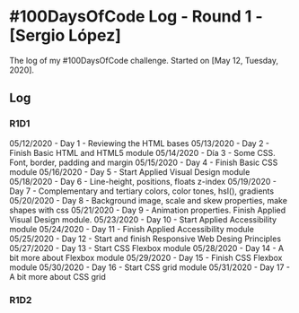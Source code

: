 # #100DaysOfCode Log - Round 1 - [Sergio López]

The log of my #100DaysOfCode challenge. Started on [May 12, Tuesday, 2020].

## Log

### R1D1

05/12/2020 - Day 1 - Reviewing the HTML bases
05/13/2020 - Day 2 - Finish Basic HTML and HTML5 module
05/14/2020 - Día 3 - Some CSS. Font, border, padding and margin
05/15/2020 - Day 4 - Finish Basic CSS module
05/16/2020 - Day 5 - Start Applied Visual Design module
05/18/2020 - Day 6 - Line-height, positions, floats z-index
05/19/2020 - Day 7 - Complementary and tertiary colors, color tones, hsl(), gradients
05/20/2020 - Day 8 - Background image, scale and skew properties, make shapes with css
05/21/2020 - Day 9 - Animation properties. Finish Applied Visual Design module.
05/23/2020 - Day 10 - Start Applied Accessibility module
05/24/2020 - Day 11 - Finish Applied Accessibility module
05/25/2020 - Day 12 - Start and finish Responsive Web Desing Principles
05/27/2020 - Day 13 - Start CSS Flexbox module
05/28/2020 - Day 14 - A bit more about Flexbox module
05/29/2020 - Day 15 - Finish CSS Flexbox module
05/30/2020 - Day 16 - Start CSS grid module
05/31/2020 - Day 17 - A bit more about CSS grid


### R1D2
